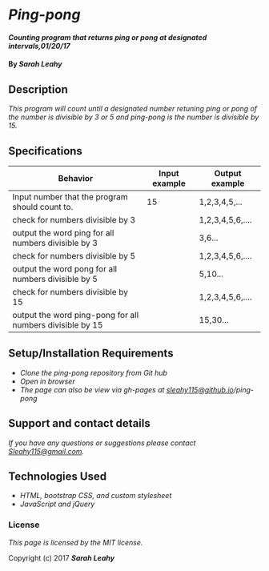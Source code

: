 # _Ping-pong_

#### _Counting program that returns ping or pong at designated intervals,01/20/17_

#### By _**Sarah Leahy**_

## Description

_This program will count until a designated number retuning ping or pong of the number is divisible by 3 or 5 and ping-pong is the number is divisible by 15._

## Specifications

|Behavior| Input example| Output example|
|------|--------------|-------------|
|Input number that the program should count to.|15|1,2,3,4,5,...|
|check for numbers divisible by 3| |1,2,3,4,5,6,....| |3,6,...|
|output the word ping for all numbers divisible by 3| |3,6...| |ping|
|check for numbers divisible by 5| |1,2,3,4,5,6,....| |5,10,...|
|output the word pong for all numbers divisible by 5| |5,10...| |pong|
|check for numbers divisible by 15| |1,2,3,4,5,6,....| |15,30...|
|output the word ping-pong for all numbers divisible by 15| |15,30...| |ping-pong|


## Setup/Installation Requirements

* _Clone the ping-pong repository from Git hub_
* _Open in browser_
* _The page can also be view via gh-pages at sleahy115@github.io/ping-pong_

## Support and contact details

_If you have any questions or suggestions please contact Sleahy115@gmail.com._

## Technologies Used

* _HTML, bootstrap CSS, and custom stylesheet_
* _JavaScript and jQuery_

### License

*This page is licensed by the MIT license.*

Copyright (c) 2017 **_Sarah Leahy_**
